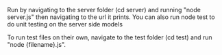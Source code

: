 Run by navigating to the server folder (cd server) and running "node server.js" then navigating to the url it prints.
You can also run node test to do unit testing on the server side models

To run test files on their own, navigate to the test folder (cd test) and run "node {filename}.js".